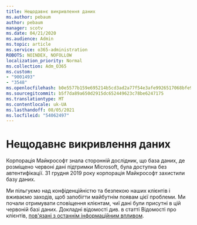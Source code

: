 ```yaml
---
title: Нещодавнє викривлення даних
ms.author: pebaum
author: pebaum
manager: scotv
ms.date: 04/21/2020
ms.audience: Admin
ms.topic: article
ms.service: o365-administration
ROBOTS: NOINDEX, NOFOLLOW
localization_priority: Normal
ms.collection: Adm_O365
ms.custom:
- "9001493"
- "3548"
ms.openlocfilehash: b0e5577b159e695214b5cd3ad2a77f54e3afe9926517068bfe9a90e475dfc491
ms.sourcegitcommit: b5f7da89a650d2915dc652449623c78be6247175
ms.translationtype: MT
ms.contentlocale: uk-UA
ms.lasthandoff: 08/05/2021
ms.locfileid: "54062497"
---
```

# <a name="recent-data-exposure"></a>Нещодавнє викривлення даних

Корпорація Майкрософт знала сторонній дослідник, що база даних, де розміщено червоні дані підтримки Microsoft, була доступна без автентифікації. 31 грудня 2019 року корпорація Майкрософт захистили базу даних.

Ми пільгуємо над конфіденційністю та безпекою наших клієнтів і вживаємо заходів, щоб запобігти майбутнім появам цієї проблеми. Ми почали отримувати сповіщення клієнтам, чиї дані були присутні в цій червоній базі даних. Докладні відомості див. в статті Відомості про клієнтів, [пов'язані з останнім інформаційним впливом](https://aka.ms/privacyinfo).
